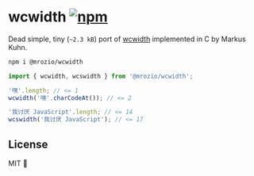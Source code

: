 # wcwidth [![npm](https://img.shields.io/npm/v/@mrozio/wcwidth?color=4CAF50&label=)](https://npm.im/@mrozio/wcwidth)

Dead simple, tiny (`~2.3 kB`) port of [wcwidth](https://www.cl.cam.ac.uk/~mgk25/ucs/wcwidth.c) implemented in C by Markus Kuhn.

```bash
npm i @mrozio/wcwidth
```

```ts
import { wcwidth, wcswidth } from '@mrozio/wcwidth';

'嘿'.length; // <= 1
wcwidth('嘿'.charCodeAt()); // <= 2

'我讨厌 JavaScript'.length; // <= 14
wcswidth('我讨厌 JavaScript'); // <= 17
```

## License

MIT 💖